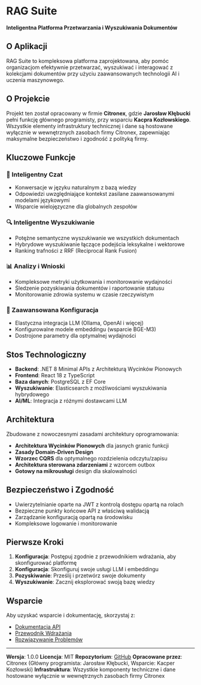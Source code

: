 # RAG Suite

**Inteligentna Platforma Przetwarzania i Wyszukiwania Dokumentów**

## O Aplikacji

RAG Suite to kompleksowa platforma zaprojektowana, aby pomóc organizacjom efektywnie przetwarzać, wyszukiwać i interagować z kolekcjami dokumentów przy użyciu zaawansowanych technologii AI i uczenia maszynowego.

## O Projekcie

Projekt ten został opracowany w firmie **Citronex**, gdzie **Jarosław Kłębucki** pełni funkcję głównego programisty, przy wsparciu **Kacpra Kozłowskiego**. Wszystkie elementy infrastruktury technicznej i dane są hostowane wyłącznie w wewnętrznych zasobach firmy Citronex, zapewniając maksymalne bezpieczeństwo i zgodność z polityką firmy.

## Kluczowe Funkcje

### 🤖 Inteligentny Czat
- Konwersacje w języku naturalnym z bazą wiedzy
- Odpowiedzi uwzględniające kontekst zasilane zaawansowanymi modelami językowymi
- Wsparcie wielojęzyczne dla globalnych zespołów

### 🔍 Inteligentne Wyszukiwanie
- Potężne semantyczne wyszukiwanie we wszystkich dokumentach
- Hybrydowe wyszukiwanie łączące podejścia leksykalne i wektorowe
- Ranking trafności z RRF (Reciprocal Rank Fusion)

### 📊 Analizy i Wnioski
- Kompleksowe metryki użytkowania i monitorowanie wydajności
- Śledzenie pozyskiwania dokumentów i raportowanie statusu
- Monitorowanie zdrowia systemu w czasie rzeczywistym

### 🔧 Zaawansowana Konfiguracja
- Elastyczna integracja LLM (Ollama, OpenAI i więcej)
- Konfigurowalne modele embeddingu (wsparcie BGE-M3)
- Dostrojone parametry dla optymalnej wydajności

## Stos Technologiczny

- **Backend**: .NET 8 Minimal APIs z Architekturą Wycinków Pionowych
- **Frontend**: React 18 z TypeScript
- **Baza danych**: PostgreSQL z EF Core
- **Wyszukiwanie**: Elasticsearch z możliwościami wyszukiwania hybrydowego
- **AI/ML**: Integracja z różnymi dostawcami LLM

## Architektura

Zbudowane z nowoczesnymi zasadami architektury oprogramowania:

- **Architektura Wycinków Pionowych** dla jasnych granic funkcji
- **Zasady Domain-Driven Design**
- **Wzorzec CQRS** dla optymalnego rozdzielenia odczytu/zapisu
- **Architektura sterowana zdarzeniami** z wzorcem outbox
- **Gotowy na mikrousługi** design dla skalowalności

## Bezpieczeństwo i Zgodność

- Uwierzytelnianie oparte na JWT z kontrolą dostępu opartą na rolach
- Bezpieczne punkty końcowe API z właściwą walidacją
- Zarządzanie konfiguracją opartą na środowisku
- Kompleksowe logowanie i monitorowanie

## Pierwsze Kroki

1. **Konfiguracja**: Postępuj zgodnie z przewodnikiem wdrażania, aby skonfigurować platformę
2. **Konfiguracja**: Skonfiguruj swoje usługi LLM i embeddingu
3. **Pozyskiwanie**: Prześlij i przetwórz swoje dokumenty
4. **Wyszukiwanie**: Zacznij eksplorować swoją bazę wiedzy

## Wsparcie

Aby uzyskać wsparcie i dokumentację, skorzystaj z:
- [Dokumentacja API](./api-documentation.md)
- [Przewodnik Wdrażania](../DEPLOYMENT_GUIDE.md)
- [Rozwiązywanie Problemów](../DOTNET8-TROUBLESHOOTING.md)

---

**Wersja**: 1.0.0
**Licencja**: MIT
**Repozytorium**: [GitHub](https://github.com/jklebucki/rag-suite)
**Opracowane przez**: Citronex (Główny programista: Jarosław Kłębucki, Wsparcie: Kacper Kozłowski)
**Infrastruktura**: Wszystkie komponenty techniczne i dane hostowane wyłącznie w wewnętrznych zasobach firmy Citronex